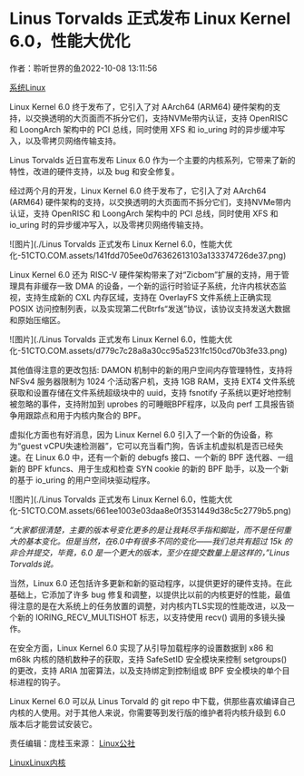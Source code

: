 # Linus Torvalds 正式发布 Linux Kernel 6.0，性能大优化

作者：聆听世界的鱼2022-10-08 13:11:56

[系统](https://www.51cto.com/os)[Linux](https://www.51cto.com/linux)

Linux Kernel 6.0 终于发布了，它引入了对 AArch64 (ARM64) 硬件架构的支持，以交换透明的大页面而不拆分它们，支持NVMe带内认证，支持 OpenRISC 和 LoongArch 架构中的 PCI 总线，同时使用 XFS 和 io_uring 时的异步缓冲写入，以及零拷贝网络传输支持。

Linus Torvalds 近日宣布发布 Linux 6.0 作为一个主要的内核系列，它带来了新的特性，改进的硬件支持，以及 bug 和安全修复。

经过两个月的开发，Linux Kernel 6.0 终于发布了，它引入了对 AArch64 (ARM64) 硬件架构的支持，以交换透明的大页面而不拆分它们，支持NVMe带内认证，支持 OpenRISC 和 LoongArch 架构中的 PCI 总线，同时使用 XFS 和 io_uring 时的异步缓冲写入，以及零拷贝网络传输支持。

![图片](./Linus Torvalds 正式发布 Linux Kernel 6.0，性能大优化-51CTO.COM.assets/141fdd705ee0d76362613103a133374726de37.png)

Linux Kernel 6.0 还为 RISC-V 硬件架构带来了对“Zicbom”扩展的支持，用于管理具有非缓存一致 DMA 的设备，一个新的运行时验证子系统，允许内核状态监视，支持生成新的 CXL 内存区域，支持在 OverlayFS 文件系统上正确实现 POSIX 访问控制列表，以及实现第二代Btrfs“发送”协议，该协议支持发送大数据和原始压缩区。

![图片](./Linus Torvalds 正式发布 Linux Kernel 6.0，性能大优化-51CTO.COM.assets/d779c7c28a8a30cc95a5231fc150cd70b3fe33.png)

其他值得注意的更改包括: DAMON 机制中的新的用户空间内存管理特性，支持将 NFSv4 服务器限制为 1024 个活动客户机，支持 1GB RAM，支持 EXT4 文件系统获取和设置存储在文件系统超级块中的 uuid，支持 fsnotify 子系统以更好地控制被忽略的事件，支持附加到 uprobes 的可睡眠BPF程序，以及向 perf 工具报告锁争用跟踪点和用于内核内聚合的 BPF。

虚拟化方面也有好消息，因为 Linux Kernel 6.0 引入了一个新的伪设备，称为“guest vCPU失速检测器”，它可以充当看门狗，告诉主机虚拟机是否已经失速。在 Linux 6.0 中，还有一个新的 debugfs 接口、一个新的 BPF 迭代器、一组新的 BPF kfuncs、用于生成和检查 SYN cookie 的新的 BPF 助手，以及一个新的基于 io_uring 的用户空间块驱动程序。

![图片](./Linus Torvalds 正式发布 Linux Kernel 6.0，性能大优化-51CTO.COM.assets/661ee1003e03daa8e0f3531449d38c5c2779b5.png)

*“大家都很清楚，主要的版本号变化更多的是让我耗尽手指和脚趾，而不是任何重大的基本变化。但是当然，在6.0中有很多不同的变化——我们总共有超过 15k 的非合并提交，毕竟，6.0 是一个更大的版本，至少在提交数量上是这样的，”Linus Torvalds说。*

当然，Linux 6.0 还包括许多更新和新的驱动程序，以提供更好的硬件支持。在此基础上，它添加了许多 bug 修复和调整，以提供比以前的内核更好的性能，最值得注意的是在大系统上的任务放置的调整，对内核内TLS实现的性能改进，以及一个新的 IORING_RECV_MULTISHOT 标志，以支持使用 recv() 调用的多镜头操作。

在安全方面，Linux Kernel 6.0 实现了从引导加载程序的设置数据到 x86 和 m68k 内核的随机数种子的获取，支持 SafeSetID 安全模块来控制 setgroups() 的更改，支持 ARIA 加密算法，以及支持绑定到控制组或 BPF 安全模块的单个目标进程的钩子。

Linux Kernel 6.0 可以从 Linus Torvald 的 git repo 中下载，供那些喜欢编译自己内核的人使用。对于其他人来说，你需要等到发行版的维护者将内核升级到 6.0 版本后才能尝试安装它。

责任编辑：庞桂玉来源： [Linux公社](https://mp.weixin.qq.com/s/vw2dyG-PW46zEm66czSNzw)

[Linux](https://so.51cto.com/?keywords=Linux)[Linux内核](https://so.51cto.com/?keywords=Linux内核)